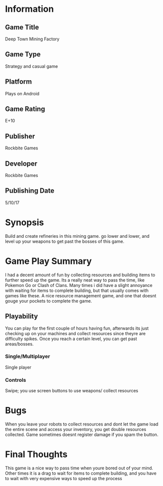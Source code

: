 # Information
## Game Title
Deep Town Mining Factory
## Game Type
Strategy and casual game
## Platform
Plays on Android
## Game Rating
E+10 
## Publisher
Rockbite Games
## Developer
Rockbite Games
## Publishing Date
5/10/17
# Synopsis
Build and create refineries in this mining game. go lower and lower, and level up your weapons to get past the bosses of this game.

# Game Play Summary
I had a decent amount of fun by collecting resources and building items to further speed up the game. Its a really neat way to pass the time, like Pokemon Go or Clash of Clans. 
Many times i did have a slight annoyance with waiting for items to complete building, but that usually comes with games like these.
A nice resource management game, and one that doesnt gouge your pockets to complete the game.

## Playability
You can play for the first couple of hours having fun, afterwards its just checking up on your machines and 
collect resources since theyre are difficulty spikes. Once you reach a certain level, you can get past areas/bosses.

### Single/Multiplayer
Single player
### Controls
Swipe; you use screen buttons to use weapons/ collect resources

# Bugs
When you leave your robots to collect resources and dont let the game load the entire scene and access your inventory, you get double resources collected.
Game sometimes doesnt register damage if you spam the button.
# Final Thoughts
This game is a nice way to pass time when youre bored out of your mind. Other times it is a drag to wait for items to complete building,
and you have to wait with very expensive ways to speed up the process
